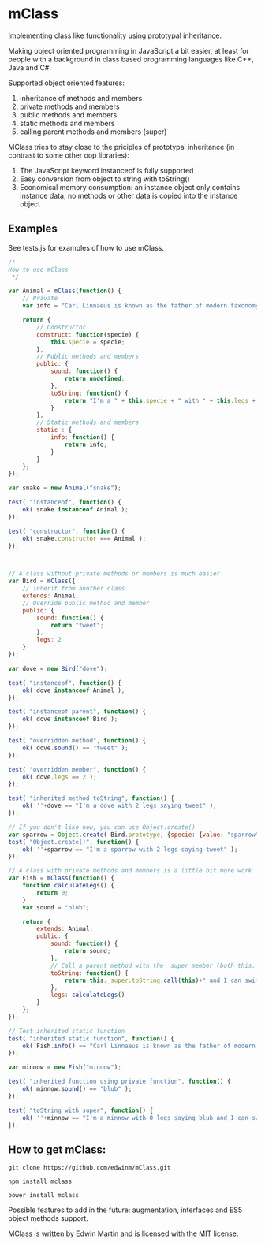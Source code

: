 # mClass

Implementing class like functionality using prototypal inheritance.

Making object oriented programming in JavaScript a bit easier, at least for people with a background in class based
programming languages like C++, Java and C#.

Supported object oriented features:

1. inheritance of methods and members
2. private methods and members
3. public methods and members
4. static methods and members
5. calling parent methods and members (super)

MClass tries to stay close to the priciples of prototypal inheritance (in contrast to some other oop libraries):

1. The JavaScript keyword instanceof is fully supported
2. Easy conversion from object to string with toString()
3. Economical memory consumption: an instance object only contains instance data, no methods or other data is copied
	into the instance object

## Examples

See tests.js for examples of how to use mClass.

```javascript
/*
How to use mClass
 */

var Animal = mClass(function() {
	// Private
	var info = "Carl Linnaeus is known as the father of modern taxonomy.";

	return {
		// Constructor
		construct: function(specie) {
			this.specie = specie;
		},
		// Public methods and members
		public: {
			sound: function() {
				return undefined;
			},
			toString: function() {
				return "I'm a " + this.specie + " with " + this.legs + " legs saying " + this.sound();
			}
		},
		// Static methods and members
		static : {
			info: function() {
				return info;
			}
		}
	};
});

var snake = new Animal("snake");

test( "instanceof", function() {
	ok( snake instanceof Animal );
});

test( "constructor", function() {
	ok( snake.constructor === Animal );
});



// A class without private methods or members is much easier
var Bird = mClass({
	// inherit from another class
	extends: Animal,
	// Override public method and member
	public: {
		sound: function() {
			return "tweet";
		},
		legs: 2
	}
});

var dove = new Bird("dove");

test( "instanceof", function() {
	ok( dove instanceof Animal );
});

test( "instanceof parent", function() {
	ok( dove instanceof Bird );
});

test( "overridden method", function() {
	ok( dove.sound() == "tweet" );
});

test( "overridden member", function() {
	ok( dove.legs == 2 );
});

test( "inherited method toString", function() {
	ok( ''+dove == "I'm a dove with 2 legs saying tweet" );
});

// If you don't like new, you can use Object.create()
var sparrow = Object.create( Bird.prototype, {specie: {value: "sparrow"}} );
test( "Object.create()", function() {
	ok( ''+sparrow == "I'm a sparrow with 2 legs saying tweet" );
});

// A class with private methods and members is a little bit more work
var Fish = mClass(function() {
	function calculateLegs() {
		return 0;
	}
	var sound = "blub";

	return {
		extends: Animal,
		public: {
			sound: function() {
				return sound;
			},
			// Call a parent method with the _super member (both this._super and Fish._super are possible)
			toString: function() {
				return this._super.toString.call(this)+" and I can swim";
			},
			legs: calculateLegs()
		}
	};
});

// Test inherited static function
test( "inherited static function", function() {
	ok( Fish.info() == "Carl Linnaeus is known as the father of modern taxonomy.");
});

var minnow = new Fish("minnow");

test( "inherited function using private function", function() {
	ok( minnow.sound() == "blub" );
});

test( "toString with super", function() {
	ok( ''+minnow == "I'm a minnow with 0 legs saying blub and I can swim" );
});
```

## How to get mClass:

`git clone https://github.com/edwinm/mClass.git`

`npm install mclass`

`bower install mclass`

Possible features to add in the future: augmentation, interfaces and ES5 object methods support.

MClass is written by Edwin Martin and is licensed with the MIT license.